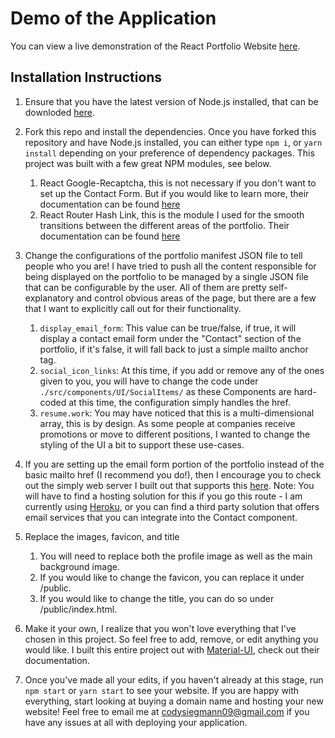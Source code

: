 # Demo of the Application

You can view a live demonstration of the React Portfolio Website [here](a).

## Installation Instructions

1. Ensure that you have the latest version of Node.js installed, that can be downloded [here](https://nodejs.org/en/download/).

2. Fork this repo and install the dependencies.
Once you have forked this repository and have Node.js installed, you can either type ```npm i```, or ```yarn install``` depending on your preference of dependency packages. This project was built with a few great NPM modules, see below.
    1. React Google-Recaptcha, this is not necessary if you don't want to set up the Contact Form. But if you would like to learn more, their documentation can be found [here](https://www.npmjs.com/package/react-google-recaptcha)
    2. React Router Hash Link, this is the module I used for the smooth transitions between the different areas of the portfolio. Their documentation can be found [here](https://www.npmjs.com/package/react-router-hash-link)

3. Change the configurations of the portfolio manifest JSON file to tell people who you are! I have tried to push all the content responsible for being displayed on the portfolio to be managed by a single JSON file that can be configurable by the user. All of them are pretty self-explanatory and control obvious areas of the page, but there are a few that I want to explicitly call out for their functionality.
    1. ```display_email_form```: This value can be true/false, if true, it will display a contact email form under the "Contact" section of the portfolio, if it's false, it will fall back to just a simple mailto anchor tag.
    2. ```social_icon_links```: At this time, if you add or remove any of the ones given to you, you will have to change the code under `./src/components/UI/SocialItems/` as these Components are hard-coded at this time, the configuration simply handles the href.
    3. ```resume.work```: You may have noticed that this is a multi-dimensional array, this is by design. As some people at companies receive promotions or move to different positions, I wanted to change the styling of the UI a bit to support these use-cases.

4. If you are setting up the email form portion of the portfolio instead of the basic mailto href (I recommend you do!), then I encourage you to check out the simply web server I built out that supports this [here](https://github.com/codysieg/react-resume-project-email-server-public). Note: You will have to find a hosting solution for this if you go this route - I am currently using [Heroku](https://www.heroku.com/), or you can find a third party solution that offers email services that you can integrate into the Contact component.

5. Replace the images, favicon, and title
    1. You will need to replace both the profile image as well as the main background image.
    2. If you would like to change the favicon, you can replace it under /public.
    3. If you would like to change the title, you can do so under /public/index.html.

6. Make it your own, I realize that you won't love everything that I've chosen in this project. So feel free to add, remove, or edit anything you would like. I built this entire project out with [Material-UI](https://material-ui.com/), check out their documentation.

7. Once you've made all your edits, if you haven't already at this stage, run ```npm start``` or ```yarn start``` to see your website. If you are happy with everything, start looking at buying a domain name and hosting your new website! Feel free to email me at codysiegmann09@gmail.com if you have any issues at all with deploying your application.